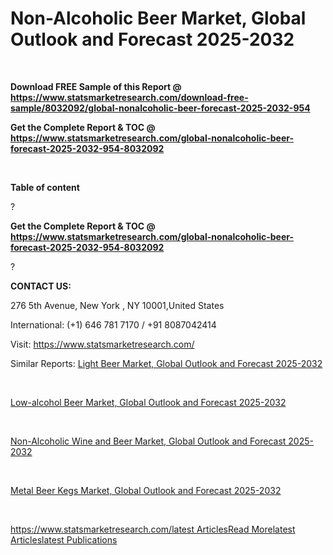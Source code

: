 <h1>Non-Alcoholic Beer Market, Global Outlook and Forecast 2025-2032</h1><br/><p><strong>Download FREE Sample of this Report @ <a href="https://www.statsmarketresearch.com/download-free-sample/8032092/global-nonalcoholic-beer-forecast-2025-2032-954">https://www.statsmarketresearch.com/download-free-sample/8032092/global-nonalcoholic-beer-forecast-2025-2032-954</a></strong></p>
 
 
 
 <div><b>Get the Complete Report & TOC @ <a href="https://www.statsmarketresearch.com/global-nonalcoholic-beer-forecast-2025-2032-954-8032092">https://www.statsmarketresearch.com/global-nonalcoholic-beer-forecast-2025-2032-954-8032092</a></b></div>
 
 
 
 <p><br />
 
 <b>Table of content</b></p>
 
 
 
 <p>? </p>
 
 
 
 <div><b>Get the Complete Report & TOC @ <a href="https://www.statsmarketresearch.com/global-nonalcoholic-beer-forecast-2025-2032-954-8032092">https://www.statsmarketresearch.com/global-nonalcoholic-beer-forecast-2025-2032-954-8032092</a></b></div>
 
 
 
 <p>? </p>
 
 
 
 <p><b>CONTACT US:</b><br />
 
 276 5th Avenue, New York , NY 10001,United States<br />
 
 International: (+1) 646 781 7170 / +91 8087042414<br />
 
 Visit: <a href="https://www.statsmarketresearch.com/">https://www.statsmarketresearch.com/</a><br />
 
 Similar Reports: <a href="https://www.statsmarketresearch.com/global-nonalcoholic-beer-forecast-2025-2032-954-8032092">Light Beer Market, Global Outlook and Forecast 2025-2032</a><br />
 
 <br />
 
 <a href="https://www.statsmarketresearch.com/global-nonalcoholic-beer-forecast-2025-2032-954-8032092">Low-alcohol Beer Market, Global Outlook and Forecast 2025-2032</a><br />
 
 <br />
 
 <a href="https://www.statsmarketresearch.com/global-nonalcoholic-beer-forecast-2025-2032-954-8032092">Non-Alcoholic Wine and Beer Market, Global Outlook and Forecast 2025-2032</a><br />
 
 <br />
 
 <a href="https://www.statsmarketresearch.com/global-nonalcoholic-beer-forecast-2025-2032-954-8032092">Metal Beer Kegs Market, Global Outlook and Forecast 2025-2032 </a><br />
 
 <br />
 
 <a href="https://gyeongbokgung.com">https://www.statsmarketresearch.com/</a><a href="https://hallyeomaritime.com">latest Articles</a><a href="https://jingwansa.com">Read More</a><a href="https://nguoiviet.jp/">latest Articles</a><a href="https://www.intelmarketresearch.com/">latest Publications</a></p>